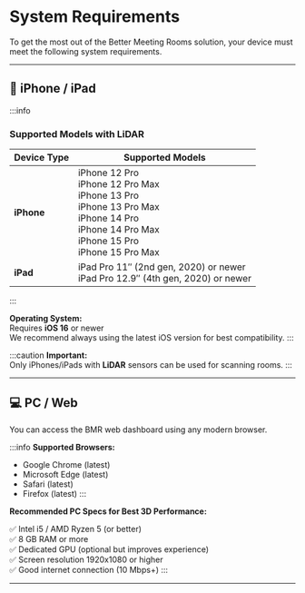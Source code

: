 # System Requirements

To get the most out of the Better Meeting Rooms solution, your device must meet the following system requirements.

---

## 📱 iPhone / iPad

:::info
### Supported Models with LiDAR

| Device Type | Supported Models |
|-------------|------------------|
| **iPhone**  | iPhone 12 Pro<br>iPhone 12 Pro Max<br>iPhone 13 Pro<br>iPhone 13 Pro Max<br>iPhone 14 Pro<br>iPhone 14 Pro Max<br>iPhone 15 Pro<br>iPhone 15 Pro Max |
| **iPad**    | iPad Pro 11″ (2nd gen, 2020) or newer<br>iPad Pro 12.9″ (4th gen, 2020) or newer |

:::

**Operating System:**  
Requires **iOS 16** or newer  
We recommend always using the latest iOS version for best compatibility.
:::

:::caution
**Important:**  
Only iPhones/iPads with **LiDAR** sensors can be used for scanning rooms.
:::

---

## 💻 PC / Web

You can access the BMR web dashboard using any modern browser.

:::info
**Supported Browsers:**
- Google Chrome (latest)
- Microsoft Edge (latest)
- Safari (latest)
- Firefox (latest)
:::

**Recommended PC Specs for Best 3D Performance:**

✅ Intel i5 / AMD Ryzen 5 (or better)  
✅ 8 GB RAM or more  
✅ Dedicated GPU (optional but improves experience)  
✅ Screen resolution 1920x1080 or higher  
✅ Good internet connection (10 Mbps+)
:::

---
